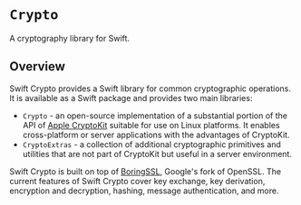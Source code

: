 # ``Crypto``

A cryptography library for Swift.

## Overview

Swift Crypto provides a Swift library for common cryptographic operations. It is available as a Swift package and provides two main libraries:

* `Crypto` - an open-source implementation of a substantial portion of the API of [Apple CryptoKit](https://developer.apple.com/documentation/cryptokit) suitable for use on Linux platforms. It enables cross-platform or server applications with the advantages of CryptoKit.
* `CryptoExtras` - a collection of additional cryptographic primitives and utilities that are not part of CryptoKit but useful in a server environment.

Swift Crypto is built on top of [BoringSSL](https://boringssl.googlesource.com/boringssl/), Google's fork of OpenSSL. The current features of Swift Crypto cover key exchange, key derivation, encryption and decryption, hashing, message authentication, and more.